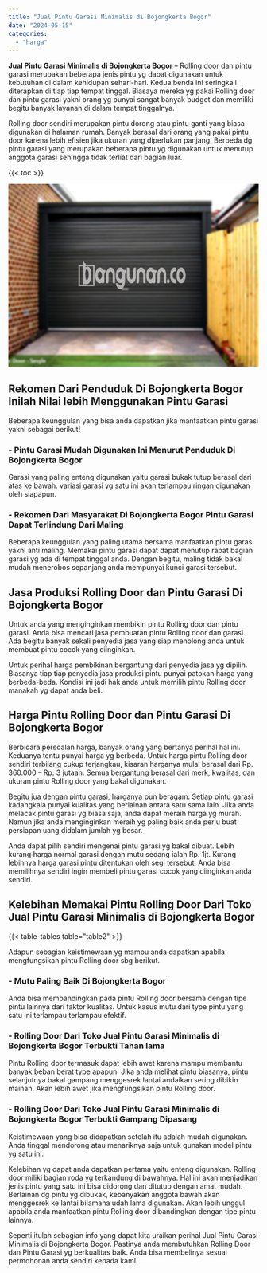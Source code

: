 ```yaml
---
title: "Jual Pintu Garasi Minimalis di Bojongkerta Bogor"
date: "2024-05-15"
categories: 
  - "harga"
---
```


**Jual Pintu Garasi Minimalis di Bojongkerta Bogor** – Rolling door dan pintu garasi merupakan beberapa jenis pintu yg dapat digunakan untuk kebutuhan di dalam kehidupan sehari-hari. Kedua benda ini seringkali diterapkan di tiap tiap tempat tinggal. Biasaya mereka yg pakai Rolling door dan pintu garasi yakni orang yg punyai sangat banyak budget dan memiliki begitu banyak layanan di dalam tempat tinggalnya.

Rolling door sendiri merupakan pintu dorong atau pintu ganti yang biasa digunakan di halaman rumah. Banyak berasal dari orang yang pakai pintu door karena lebih efisien jika ukuran yang diperlukan panjang. Berbeda dg pintu garasi yang merupakan beberapa pintu yg digunakan untuk menutup anggota garasi sehingga tidak terliat dari bagian luar.

{{< toc >}}

![Jual Pintu Garasi Minimalis di Bojongkerta Bogor](/images/pintu-garasi-05.png)

## Rekomen Dari Penduduk Di Bojongkerta Bogor Inilah Nilai lebih Menggunakan Pintu Garasi

Beberapa keunggulan yang bisa anda dapatkan jika manfaatkan pintu garasi yakni sebagai berikut!

### \- Pintu Garasi Mudah Digunakan Ini Menurut Penduduk Di Bojongkerta Bogor

Garasi yang paling enteng digunakan yaitu garasi bukak tutup berasal dari atas ke bawah. variasi garasi yg satu ini akan terlampau ringan digunakan oleh siapapun.

### \- Rekomen Dari Masyarakat Di Bojongkerta Bogor Pintu Garasi Dapat Terlindung Dari Maling

Beberapa keunggulan yang paling utama bersama manfaatkan pintu garasi yakni anti maling. Memakai pintu garasi dapat dapat menutup rapat bagian garasi yg ada di tempat tinggal anda. Dengan begitu, maling tidak bakal mudah menerobos sepanjang anda mempunyai kunci garasi tersebut.

## Jasa Produksi Rolling Door dan Pintu Garasi Di Bojongkerta Bogor

Untuk anda yang menginginkan membikin pintu Rolling door dan pintu garasi. Anda bisa mencari jasa pembuatan pintu Rolling door dan garasi. Ada begitu banyak sekali penyedia jasa yang siap menolong anda untuk membuat pintu cocok yang diinginkan.

Untuk perihal harga pembikinan bergantung dari penyedia jasa yg dipilih. Biasanya tiap tiap penyedia jasa produksi pintu punyai patokan harga yang berbeda-beda. Kondisi ini jadi hak anda untuk memilih pintu Rolling door manakah yg dapat anda beli.

## Harga Pintu Rolling Door dan Pintu Garasi Di Bojongkerta Bogor

Berbicara persoalan harga, banyak orang yang bertanya perihal hal ini. Keduanya tentu punyai harga yg berbeda. Untuk harga pintu Rolling door sendiri terbilang cukup terjangkau, kisaran harganya mulai berasal dari Rp. 360.000 – Rp. 3 jutaan. Semua bergantung berasal dari merk, kwalitas, dan ukuran pintu Rolling door yang bakal digunakan.

Begitu jua dengan pintu garasi, harganya pun beragam. Setiap pintu garasi kadangkala punyai kualitas yang berlainan antara satu sama lain. Jika anda melacak pintu garasi yg biasa saja, anda dapat meraih harga yg murah. Namun jika anda menginginkan meraih yg paling baik anda perlu buat persiapan uang didalam jumlah yg besar.

Anda dapat pilih sendiri mengenai pintu garasi yg bakal dibuat. Lebih kurang harga normal garasi dengan mutu sedang ialah Rp. 1jt. Kurang lebihnya harga garasi pintu ditentukan oleh segi tersebut. Anda bisa memilihnya sendiri ingin membeli pintu garasi cocok yang diinginkan anda sendiri.

## Kelebihan Memakai Pintu Rolling Door Dari Toko Jual Pintu Garasi Minimalis di Bojongkerta Bogor

{{< table-tables table="table2" >}}

Adapun sebagian keistimewaan yg mampu anda dapatkan apabila mengfungsikan pintu Rolling door sbg berikut.

### \- Mutu Paling Baik Di Bojongkerta Bogor

Anda bisa membandingkan pada pintu Rolling door bersama dengan tipe pintu lainnya dari faktor kualitas. Untuk kasus mutu dari type pintu yang satu ini terlampau terlampau efektif.

### \- Rolling Door Dari Toko Jual Pintu Garasi Minimalis di Bojongkerta Bogor Terbukti Tahan lama

Pintu Rolling door termasuk dapat lebih awet karena mampu membantu banyak beban berat type apapun. Jika anda melihat pintu biasanya, pintu selanjutnya bakal gampang menggesrek lantai andaikan sering dibikin mainan. Akan lebih awet jika mengfungsikan pintu Rolling door.

### \- Rolling Door Dari Toko Jual Pintu Garasi Minimalis di Bojongkerta Bogor Terbukti Gampang Dipasang

Keistimewaan yang bisa didapatkan setelah itu adalah mudah digunakan. Anda tinggal mendorong atau menariknya saja untuk gunakan model pintu yg satu ini.

Kelebihan yg dapat anda dapatkan pertama yaitu enteng digunakan. Rolling door miliki bagian roda yg terkandung di bawahnya. Hal ini akan menjadikan jenis pintu yang satu ini bisa didorong dan ditutup dengan amat mudah. Berlainan dg pintu yg dibukak, kebanyakan anggota bawah akan menggesrek ke lantai bilamana udah lama digunakan. Akan lebih unggul apabila anda manfaatkan pintu Rolling door dibandingkan dengan tipe pintu lainnya.

Seperti itulah sebagian info yang dapat kita uraikan perihal Jual Pintu Garasi Minimalis di Bojongkerta Bogor. Pastinya anda membutuhkan Rolling Door dan Pintu Garasi yg berkualitas baik. Anda bisa membelinya sesuai permohonan anda sendiri kepada kami.

